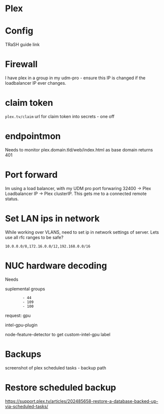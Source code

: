 # Plex

# Config

TRaSH guide link

# Firewall

I have plex in a group in my udm-pro - ensure this IP is changed if the loadbalancer IP ever changes.

# claim token

`plex.tv/claim` url for claim token into secrets - one off

# endpointmon

Needs to monitor plex.domain.tld/web/index.html as base domain returns 401

# Port forward

Im using a load balancer, with my UDM pro port forwaring 32400 -> Plex Loadbalancer IP -> Plex clusterIP.  This gets me to a connected remote status.

# Set LAN ips in network

While working over VLANS, need to set ip in network settings of server.  Lets use all rfc ranges to be safe?
```
10.0.0.0/8,172.16.0.0/12,192.168.0.0/16
```

# NUC hardware decoding

Needs

suplemental groups
```
        - 44
        - 109
        - 100
```

request: gpu

intel-gpu-plugin

node-feature-detector to get custom-intel-gpu label

# Backups

screenshot of plex scheduled tasks - backup path

# Restore scheduled backup

https://support.plex.tv/articles/202485658-restore-a-database-backed-up-via-scheduled-tasks/